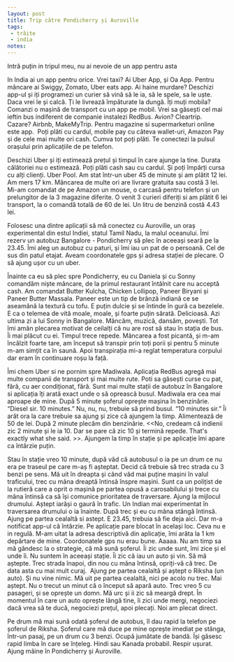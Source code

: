 ```yaml
---
layout: post
title: Trip către Pondicherry și Auroville
tags: 
 - trăite
 - india
notes:
---
```


Intră puțin in tripul meu, nu ai nevoie de un app pentru asta


In India ai un app pentru orice. Vrei taxi? Ai Uber App, și Oa App. Pentru mâncare ai Swiggy, Zomato, Uber eats app. Ai haine murdare? Deschizi app-ul și iți programezi un curier să vină să le ia, să le spele, sa le uște. Daca vrei le și calcă. Ți le livrează împăturate la dungă. Îți muți mobila? Comanzi o mașină de transport cu un app pe mobil. Vrei sa găsești cel mai ieftin bus indiferent de companie instalezi RedBus. Avion? Cleartrip. Cazare? Airbnb, MakeMyTrip. Pentru magazine si supermarketuri online este app.  Poți plăti cu cardul, mobile pay cu câteva wallet-uri, Amazon Pay și de cele mai multe ori cash. Cumva tot poți plăti. Te conectezi la pulsul orașului prin aplicațiile de pe telefon.


Deschizi Uber și iți estimează prețul și timpul în care ajunge la tine. Durata călătoriei nu o estimează. Poți plăti cash sau cu cardul. Şi poți împărți cursa cu alți clienți. Uber Pool. Am stat într-un uber 45 de minute și am plătit 12 lei. Am mers 17 km. Mâncarea de multe ori are livrare gratuita sau costă 3 lei. Mi-am comandat de pe Amazon un mouse, o carcasă pentru telefon și un prelungitor de la 3 magazine diferite. O venit 3 curieri diferiți si am plătit 6 lei transport, la o comandă totală de 60 de lei. Un litru de benzină costă 4.43 lei. 


Folosesc una dintre aplicații să mă conectez cu Auroville, un oraș experimental din estul Indiei, statul Tamil Nadu, la malul oceanului. Îmi rezerv un autobuz Bangalore - Pondicherry să plec în aceeași seară pe la 23.45. Îmi aleg un autobuz cu paturi, și îmi iau un pat de o persoană. Cel de sus din patul etajat. Aveam coordonatele gps și adresa stației de plecare. O să ajung ușor cu un uber.


Înainte ca eu să plec spre Pondicherry, eu cu Daniela și cu Sonny comandăm niște mâncare, de la primul restaurant întâlnit care nu acceptă cash. Am comandat Butter Kulcha, Chicken Lollipop, Paneer Biryani și Paneer Butter Massala. Paneer este un tip de brânză indiană ce se aseamănă la textură cu tofu. E puțin dulcie și se întinde în gură ca bezelele. E ca o telemea de vită moale, moale, și foarte puțin sărată. Delicioasă. Azi ultima zi a lui Sonny in Bangalore. Mâncăm, muzică, dansăm, povești. Tot îmi amân plecarea motivat de ceilalți că nu are rost să stau în stația de bus. Îi mai plăcut cu ei. Timpul trece repede. Mâncarea a fost picantă, și m-am încălzit foarte tare, am început să transpir prin toți porii și pentru 5 minute m-am simțit ca în saună. Apoi transpirația mi-a reglat temperatura corpului dar eram în continuare roșu la față. 


Îmi chem Uber si ne pornim spre Madiwala. Aplicația RedBus agregă mai multe companii de transport și mai multe rute. Poti sa găsești curse cu pat, fără, cu aer condiționat, fără. Sunt mai multe stații de autobuz în Bangalore si aplicația îți arată exact unde o să oprească busul. Madiwala era cea mai aproape de mine. După 5 minute șoferul oprește mașina în benzinărie. “Diesel sir. 10 minutes.” Nu, nu, nu, trebuie să prind busul. “10 minutes sir.” Îi arăt ora la care trebuie sa ajung și zice că ajungem la timp. Alimentează de 50 de lei. După 2 minute plecăm din benzinărie. <<No, credeam că indienii zic 2 minute și le ia 10. Dar se pare că zic 10 și termină repede. That's exactly what she said. >>. Ajungem la timp în stație și pe aplicație îmi apare ca întârzie puțin. 


Stau în stație vreo 10 minute, după văd că autobusul o ia pe un drum ce nu era pe traseul pe care m-aș fi așteptat. Decid că trebuie să trec strada cu 3 benzi pe sens. Mă uit în dreapta și când văd mai puține mașini în valul traficului, trec cu mâna dreaptă întinsă înspre mașini. Sunt ca un polițist de la rutieră care a oprit o mașină pe partea opusă a carosabilului și trece cu mâna întinsă ca să își comunice prioritatea de traversare. Ajung la mijlocul drumului. Aștept iarăși o gaură în trafic. Un Indian mai experimentat în traversarea drumului o ia înainte. După trec și eu cu mâna stângă întinsă. Ajung pe partea cealaltă si astept. E 23.45, trebuia să fie deja aici. Dar m-a notificat app-ul că întârzie. Pe aplicație pare blocat în același loc. Ceva nu e in regulă. M-am uitat la adresa descriptivă din aplicație, îmi arăta la 1 km depărtare de mine. Coordonatele gps nu erau bune. Aaaaa. Nu am timp sa mă gândesc la o strategie, că mă sună șoferul. Îi zic unde sunt, îmi zice și el unde îi. Nu suntem în aceeași stație. Îi zic că iau un auto și vin. Să mă aștepte. Trec strada înapoi, din nou cu mâna întinsă, opriți-vă că trec. De data asta cu mai mult curaj.  Ajung pe partea cealaltă și aștept o Riksha (un auto). Și nu vine nimic. Mă uit pe partea cealaltă, nici pe acolo nu trec. Mai aștept. Nu o trecut un minut că o început să apară auto. Trec vreo 5 cu pasageri, și se oprește un domn. Mă urc și ii zic să meargă drept. În momentul în care un auto oprește lângă tine, îi zici unde mergi, negociezi dacă vrea să te ducă, negociezi prețul, apoi plecați. Noi am plecat direct. 


Pe drum mă mai sună odată șoferul de autobus, îl dau rapid la telefon pe șoferul de Riksha. Șoferul care mă duce pe mine oprește imediat pe stânga, într-un pasaj, pe un drum cu 3 benzi. Ocupă jumătate de bandă. Își găsesc rapid limba în care se înțeleg. Hindi sau Kanada probabil. Respir ușurat. Ajung mâine în Pondicherry și Auroville.

